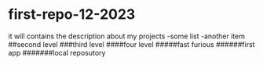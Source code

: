 # first-repo-12-2023
it will contains the description about my projects
-some list 
-another item
##second level
###third level
####four level
#####fast furious
######first app
#######local reposutory
